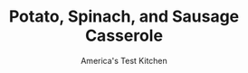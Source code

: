 ---
layout: ../../layouts/MarkdownPostLayout.astro
title: Potato, Spinach, and Sausage Casserole
author: America's Test Kitchen
pubDate: 2023-03-15
description: "This hearty casserole works with several kinds of sausage, including Italian (sweet or hot), kielbasa, or chorizo. Its really more of a main dish than a side dish."
image_url: https://res.cloudinary.com/hksqkdlah/image/upload/ar_1:1,c_fill,dpr_2.0,f_auto,fl_lossy.progressive.strip_profile,g_faces:auto,q_auto:low,w_344/4127_sfs-potatocasserolewsausage-cc
tags: ["Side Dishes","Pork","Potatoes","Casseroles","Contest Recipes"]
calories: 4444
protein: 23
carbohydrates: 37
fats: 
fiber: 3
ingredients: ["3 tablespoons, unsalted butter, plus extra for greasing baking dish","4 teaspoons, olive oil","1 , (16-ounce) bag fresh spinach, washed, dried, and stemmed","1 pound, sausage, links cut in half lengthwise and then crosswise into 1/4-inch-thick pieces","2 , large red onions, halved and sliced thin","1 medium clove, garlic, minced","3 pounds, russet potatoes (about 6 medium), peeled and cut into 1-inch chunks","1/2 cup, heavy cream","1/4 cup, low-sodium chicken broth","2 tablespoons, cider vinegar","1/8 teaspoon, nutmeg","3/4 teaspoon, table salt","1/2 teaspoon, ground black pepper","2 cups, shredded Gruyere or Swiss cheese"]
serves: 8
time: ""
instructions: ["Adjust oven rack to middle position and heat oven to 400 degrees. Butter 13 by 9-inch baking dish.","Heat 2 teaspoons oil in large skillet over medium-high heat until shimmering. Add spinach and cook, stirring often, until wilted, about 3 minutes. Transfer spinach to strainer and drain. When cool, squeeze out liquid and roughly chop spinach.","Wipe skillet clean. Add sausage to skillet and cook over medium-high heat until browned, 5 to 6 minutes. Use slotted spoon to transfer sausage to bowl. Wipe skillet clean. Heat remaining 2 teaspoons oil in skillet. Add onions and cook until golden, about 5 minutes. Add garlic and cook until fragrant, about 1 minute. Scrape mixture into bowl with sausage.","Meanwhile, place potatoes in large pot and add enough water to cover by 1 inch. Bring potatoes to boil over high heat, then lower heat to maintain gentle simmer. Cook until potatoes are tender, about 15 minutes. Drain potatoes, wipe pot dry, put potatoes back into pot, and mash with butter, cream, broth, vinegar, nutmeg, salt, and pepper. Stir in spinach and 1 cup cheese.","Transfer potato-spinach mixture to prepared baking dish. Top with sausage-onion mixture and sprinkle with remaining 1 cup cheese. Bake until potatoes are very hot and cheese is golden and bubbly, 20 to 25 minutes. Cool for 10 minutes before serving."]
nutrition: ["1277 mg Potassium","403 mg Phosphorus","361 mg Calcium","3 mg Iron","108 mg Magnesium","723 mg Sodium","3 mg Zinc","35 g Fat","5 mg Niacin (B3)","12 g Monounsaturated","3 g Polyunsaturated","27 mg Vitamin C","1 µg Vitamin D","101 mg Cholesterol","16 g Saturated","3 g Fiber","141 µg Folate (food)","3 g Sugars","280 µg Vitamin K","266 g Water","37 g Carbs","141 µg Folate equivalent (total)","23 g Protein","2 mg Vitamin E","1 µg Vitamin B12","451 µg Vitamin A","555 kcal Energy","4444 calories"]
notes: "This hearty casserole works with several kinds of sausage, including Italian (sweet or hot), kielbasa, or chorizo. Its really more of a main dish than a side dish."
---